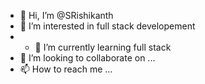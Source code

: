 - 👋 Hi, I’m @SRishikanth
- 👀 I’m interested in full stack developement
- - 🌱 I’m currently learning full stack
- 💞️ I’m looking to collaborate on ...
- 📫 How to reach me ...

<!---
SRishikanth/SRishikanth is a ✨ special ✨ repository because its `README.md` (this file) appears on your GitHub profile.
You can click the Preview link to take a look at your changes.
--->
